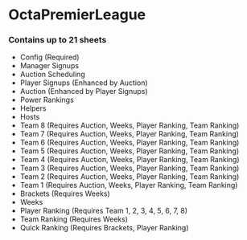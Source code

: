 # OctaPremierLeague

### Contains up to 21 sheets

* Config (Required)
* Manager Signups
* Auction Scheduling 
* Player Signups (Enhanced by Auction)
* Auction (Enhanced by Player Signups)
* Power Rankings
* Helpers
* Hosts
* Team 8 (Requires Auction, Weeks, Player Ranking, Team Ranking)
* Team 7 (Requires Auction, Weeks, Player Ranking, Team Ranking)
* Team 6 (Requires Auction, Weeks, Player Ranking, Team Ranking)
* Team 5 (Requires Auction, Weeks, Player Ranking, Team Ranking)
* Team 4 (Requires Auction, Weeks, Player Ranking, Team Ranking)
* Team 3 (Requires Auction, Weeks, Player Ranking, Team Ranking)
* Team 2 (Requires Auction, Weeks, Player Ranking, Team Ranking)
* Team 1 (Requires Auction, Weeks, Player Ranking, Team Ranking)
* Brackets (Requires Weeks)
* Weeks
* Player Ranking (Requires Team 1, 2, 3, 4, 5, 6, 7, 8)
* Team Ranking (Requires Weeks)
* Quick Ranking (Requires Brackets, Player Ranking)
